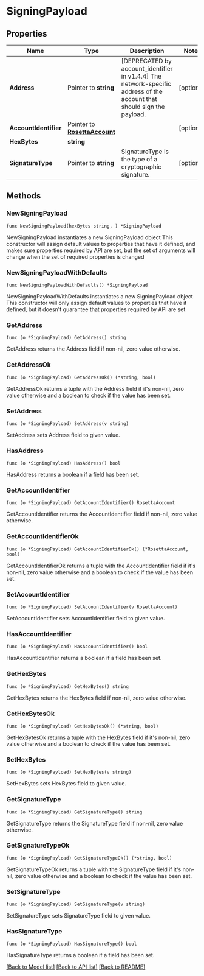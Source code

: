 # SigningPayload

## Properties

Name | Type | Description | Notes
------------ | ------------- | ------------- | -------------
**Address** | Pointer to **string** | [DEPRECATED by account_identifier in v1.4.4] The network-specific address of the account that should sign the payload. | [optional] 
**AccountIdentifier** | Pointer to [**RosettaAccount**](RosettaAccount.md) |  | [optional] 
**HexBytes** | **string** |  | 
**SignatureType** | Pointer to **string** | SignatureType is the type of a cryptographic signature. | [optional] 

## Methods

### NewSigningPayload

`func NewSigningPayload(hexBytes string, ) *SigningPayload`

NewSigningPayload instantiates a new SigningPayload object
This constructor will assign default values to properties that have it defined,
and makes sure properties required by API are set, but the set of arguments
will change when the set of required properties is changed

### NewSigningPayloadWithDefaults

`func NewSigningPayloadWithDefaults() *SigningPayload`

NewSigningPayloadWithDefaults instantiates a new SigningPayload object
This constructor will only assign default values to properties that have it defined,
but it doesn't guarantee that properties required by API are set

### GetAddress

`func (o *SigningPayload) GetAddress() string`

GetAddress returns the Address field if non-nil, zero value otherwise.

### GetAddressOk

`func (o *SigningPayload) GetAddressOk() (*string, bool)`

GetAddressOk returns a tuple with the Address field if it's non-nil, zero value otherwise
and a boolean to check if the value has been set.

### SetAddress

`func (o *SigningPayload) SetAddress(v string)`

SetAddress sets Address field to given value.

### HasAddress

`func (o *SigningPayload) HasAddress() bool`

HasAddress returns a boolean if a field has been set.

### GetAccountIdentifier

`func (o *SigningPayload) GetAccountIdentifier() RosettaAccount`

GetAccountIdentifier returns the AccountIdentifier field if non-nil, zero value otherwise.

### GetAccountIdentifierOk

`func (o *SigningPayload) GetAccountIdentifierOk() (*RosettaAccount, bool)`

GetAccountIdentifierOk returns a tuple with the AccountIdentifier field if it's non-nil, zero value otherwise
and a boolean to check if the value has been set.

### SetAccountIdentifier

`func (o *SigningPayload) SetAccountIdentifier(v RosettaAccount)`

SetAccountIdentifier sets AccountIdentifier field to given value.

### HasAccountIdentifier

`func (o *SigningPayload) HasAccountIdentifier() bool`

HasAccountIdentifier returns a boolean if a field has been set.

### GetHexBytes

`func (o *SigningPayload) GetHexBytes() string`

GetHexBytes returns the HexBytes field if non-nil, zero value otherwise.

### GetHexBytesOk

`func (o *SigningPayload) GetHexBytesOk() (*string, bool)`

GetHexBytesOk returns a tuple with the HexBytes field if it's non-nil, zero value otherwise
and a boolean to check if the value has been set.

### SetHexBytes

`func (o *SigningPayload) SetHexBytes(v string)`

SetHexBytes sets HexBytes field to given value.


### GetSignatureType

`func (o *SigningPayload) GetSignatureType() string`

GetSignatureType returns the SignatureType field if non-nil, zero value otherwise.

### GetSignatureTypeOk

`func (o *SigningPayload) GetSignatureTypeOk() (*string, bool)`

GetSignatureTypeOk returns a tuple with the SignatureType field if it's non-nil, zero value otherwise
and a boolean to check if the value has been set.

### SetSignatureType

`func (o *SigningPayload) SetSignatureType(v string)`

SetSignatureType sets SignatureType field to given value.

### HasSignatureType

`func (o *SigningPayload) HasSignatureType() bool`

HasSignatureType returns a boolean if a field has been set.


[[Back to Model list]](../README.md#documentation-for-models) [[Back to API list]](../README.md#documentation-for-api-endpoints) [[Back to README]](../README.md)


